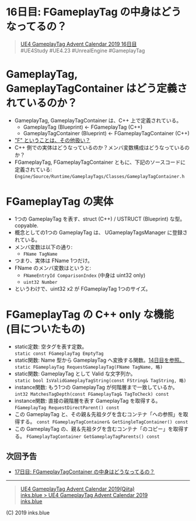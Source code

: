 # 16日目: FGameplayTag の中身はどうなってるの？

> [UE4 GameplayTag Advent Calendar 2019 16日目](https://qiita.com/advent-calendar/2019/ue4-gameplaytag)  
>#UE4Study #UE4.23 #UnrealEngine #GameplayTag

# GameplayTag, GameplayTagContainer はどう定義されているのか？

* GameplayTag, GameplayTagContainer は、C++ 上で定義されている。
    * GameplayTag (Blueprint) ← FGameplayTag (C++)
    * GameplayTagContainer (Blueprint) ← FGameplayTagContainer (C++)
* ["F" ということは、その他扱い？](https://docs.unrealengine.com/ja/Programming/Introduction/index.html#クラス名のプレフィックス)
* C++ 側での実体はどうなっているのか？メンバ変数構成はどうなっているのか？
* FGameplayTag, FGameplayTagContainer ともに、下記のソースコードに定義されている:
`Engine/Source/Runtime/GameplayTags/Classes/GameplayTagContainer.h` 

# FGameplayTag の実体

* 1つの GameplayTag を表す、struct (C++) / USTRUCT (Blueprint) な型。copyable.
* 概念としての1つの GameplayTag は、 UGameplayTagsManager に登録されている。
* メンバ変数は以下の通り:
    * `FName TagName`
* つまり、実体は FName 1つだけ。
* FName のメンバ変数はというと:
    * `FNameEntryId ComparisonIndex` (中身は uint32 only)
    * `uint32 Number`
* というわけで、uint32 x2 が FGameplayTag 1つのサイズ。

# FGameplayTag の C++ only な機能 (目についたもの)

* static定数: 空タグを表す定数。  
`static const FGameplayTag EmptyTag`
* static関数: Name 型から GameplayTag へ変換する関数。[14日目を参照。](./Day14-ConvertFromOrToString.md)  
`static FGameplayTag RequestGameplayTag(FName TagName, 略)`
* static関数: GameplayTag として Valid な文字列か。  
`static bool IsValidGameplayTagString(const FString& TagString, 略)`
* instance関数: もう1つの GameplayTag が何階層まで一致しているか。  
`int32 MatchesTagDepth(const FGameplayTag& TagToCheck) const`
* instance関数: 直接の親階層を表す GameplayTag を取得する。  
`FGameplayTag RequestDirectParent() const`
* この GameplayTag と、その親＆先祖タグを含むコンテナ「への参照」を取得する。
`const FGameplayTagContainer& GetSingleTagContainer() const`
* この GameplayTag の、親＆先祖タグを含むコンテナ「のコピー」を取得する。
`FGameplayTagContainer GetGameplayTagParents() const`

## 次回予告

* [17日目: FGameplayTagContainer の中身はどうなってるの？](./Day17-FGameplayTagContainer.md)

---

> [UE4 GameplayTag Advent Calendar 2019(Qiita)](https://qiita.com/advent-calendar/2019/ue4-gameplaytag)  
> [inks.blue > UE4 GameplayTag Advent Calendar 2019](./Index.md)  
> [inks.blue](../../)

(C) 2019 inks.blue
